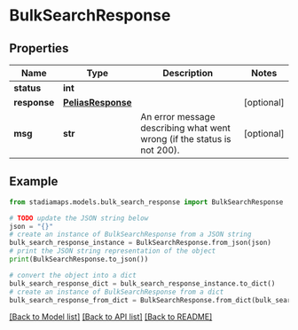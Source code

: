 # BulkSearchResponse


## Properties

Name | Type | Description | Notes
------------ | ------------- | ------------- | -------------
**status** | **int** |  | 
**response** | [**PeliasResponse**](PeliasResponse.md) |  | [optional] 
**msg** | **str** | An error message describing what went wrong (if the status is not 200). | [optional] 

## Example

```python
from stadiamaps.models.bulk_search_response import BulkSearchResponse

# TODO update the JSON string below
json = "{}"
# create an instance of BulkSearchResponse from a JSON string
bulk_search_response_instance = BulkSearchResponse.from_json(json)
# print the JSON string representation of the object
print(BulkSearchResponse.to_json())

# convert the object into a dict
bulk_search_response_dict = bulk_search_response_instance.to_dict()
# create an instance of BulkSearchResponse from a dict
bulk_search_response_from_dict = BulkSearchResponse.from_dict(bulk_search_response_dict)
```
[[Back to Model list]](../README.md#documentation-for-models) [[Back to API list]](../README.md#documentation-for-api-endpoints) [[Back to README]](../README.md)


